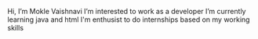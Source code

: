  Hi, I’m Mokle Vaishnavi
 I’m interested to work as a developer
 I’m currently learning java and html
 I'm enthusist to do internships based on my working skills
